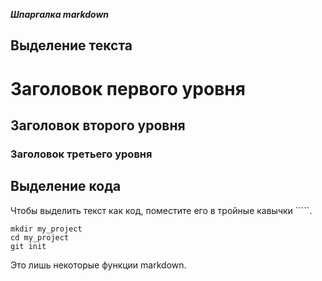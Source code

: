 _**Шпаргалка markdown**_

## Выделение текста

# Заголовок первого уровня
## Заголовок второго уровня
### Заголовок третьего уровня

## Выделение кода
Чтобы выделить текст как код, поместите его в тройные кавычки `````. 
```
mkdir my_project
cd my_project
git init
```
Это лишь некоторые функции markdown. 
